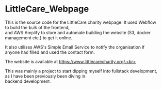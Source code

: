# LittleCare_Webpage
This is the source code for the LittleCare charity webpage. It used Webflow to build the bulk of the frontend,<br>
and AWS Amplify to store and automate building the website (S3, docker management etc.) to get it online.

It also utilises AWS's Simple Email Service to notify the organisation if anyone had filled and used the contact form.<br>

The website is available at https://www.littlecarecharity.org/.<br>

This was mainly a project to start dipping myself into fullstack development, as I have been previously been diving in<br>
backend development.
